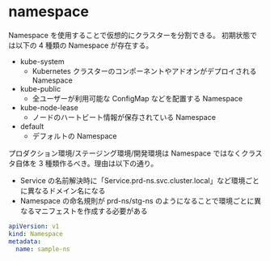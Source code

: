 # namespace

Namespace を使用することで仮想的にクラスターを分割できる。
初期状態では以下の 4 種類の Namespace が存在する。

- kube-system
  - Kubernetes クラスターのコンポーネントやアドオンがデプロイされる Namespace
- kube-public
  - 全ユーザーが利用可能な ConfigMap などを配置する Namespace
- kube-node-lease
  - ノードのハートビート情報が保存されている Namespace
- default
  - デフォルトの Namespace

プロダクション環境/ステージング環境/開発環境は Namespace ではなくクラスタ自体を 3 種類作るべき。理由は以下の通り。

- Service の名前解決時に「Service.prd-ns.svc.cluster.local」など環境ごとに異なるドメイン名になる
- Namespace の命名規則が prd-ns/stg-ns のようになることで環境ごとに異なるマニフェストを作成する必要がある

```ns.yaml
apiVersion: v1
kind: Namespace
metadata:
  name: sample-ns
```
